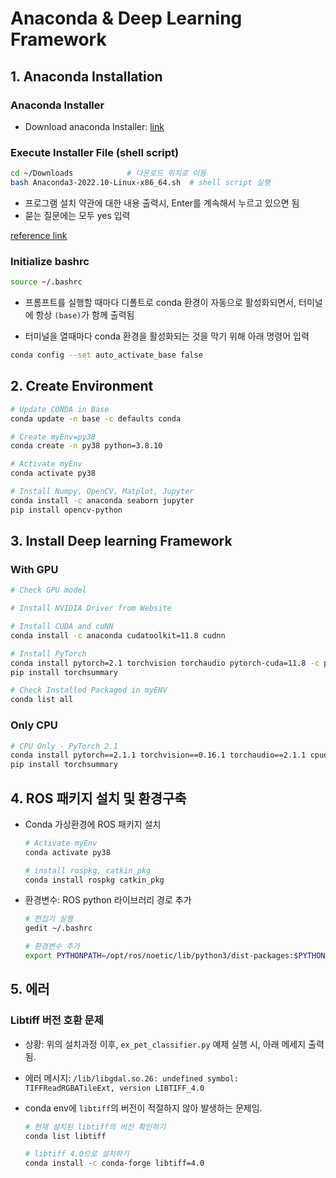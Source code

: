 # Anaconda & Deep Learning Framework



## 1. Anaconda Installation

### Anaconda Installer

- Download anaconda Installer: [link](https://www.anaconda.com/download/success)



### Execute Installer File (shell script)

```bash
cd ~/Downloads			  # 다운로드 위치로 이동
bash Anaconda3-2022.10-Linux-x86_64.sh	# shell script 실행
```

- 프로그램 설치 약관에 대한 내용 출력시, Enter를 계속해서 누르고 있으면 됨
- 묻는 질문에는 모두 yes 입력

[reference link](https://record-everything.tistory.com/entry/Ubuntu-2004-%EC%9A%B0%EB%B6%84%ED%88%AC%EC%97%90-%EC%95%84%EB%82%98%EC%BD%98%EB%8B%A4-%EC%84%A4%EC%B9%98-%EB%B0%8F-Python-%EA%B0%80%EC%83%81%ED%99%98%EA%B2%BD-%EC%84%A4%EC%A0%95)



### Initialize bashrc 

```bash
source ~/.bashrc
```

- 프롬프트를 실행할 때마다 디폴트로 conda 환경이 자동으로 활성화되면서, 터미널에 항상 `(base)`가 함께 출력됨

- 터미널을 열때마다 conda 환경을 활성화되는 것을 막기 위해 아래 명령어 입력

```bash
conda config --set auto_activate_base false
```



## 2. Create Environment

```bash
# Update CONDA in Base
conda update -n base -c defaults conda

# Create myEnv=py38
conda create -n py38 python=3.8.10

# Activate myEnv
conda activate py38

# Install Numpy, OpenCV, Matplot, Jupyter
conda install -c anaconda seaborn jupyter
pip install opencv-python
```



## 3. Install Deep learning Framework

### With GPU

```bash
# Check GPU model

# Install NVIDIA Driver from Website

# Install CUDA and cuNN
conda install -c anaconda cudatoolkit=11.8 cudnn 

# Install PyTorch
conda install pytorch=2.1 torchvision torchaudio pytorch-cuda=11.8 -c pytorch -c nvidia
pip install torchsummary

# Check Installed Packaged in myENV
conda list all
```



### Only CPU

```bash
# CPU Only - PyTorch 2.1
conda install pytorch==2.1.1 torchvision==0.16.1 torchaudio==2.1.1 cpuonly -c pytorch
pip install torchsummary
```



## 4. ROS 패키지 설치 및 환경구축

- Conda 가상환경에 ROS 패키지 설치
  ```bash
  # Activate myEnv
  conda activate py38
  
  # install rospkg, catkin_pkg
  conda install rospkg catkin_pkg
  ```

- 환경변수: ROS python 라이브러리 경로 추가

  ```bash
  # 편집기 실행
  gedit ~/.bashrc

  # 환경변수 추가
  export PYTHONPATH=/opt/ros/noetic/lib/python3/dist-packages:$PYTHONPATH
  ```


## 5. 에러 
### Libtiff 버전 호환 문제
- 상황: 위의 설치과정 이후, `ex_pet_classifier.py` 예제 실행 시, 아래 메세지 출력됨.
- 에러 메시지: `/lib/libgdal.so.26: undefined symbol: TIFFReadRGBATileExt, version LIBTIFF_4.0`
- conda env에 `libtiff`의 버전이 적절하지 않아 발생하는 문제임.
  
  ```bash
  # 현재 설치된 libtiff의 버전 확인하기
  conda list libtiff

  # libtiff 4.0으로 설치하기
  conda install -c conda-forge libtiff=4.0
  ```
